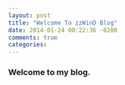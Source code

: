 ```yaml
---
layout: post
title: "Welcome To zzWinD Blog"
date: 2014-01-24 00:22:36 -0200
comments: true
categories: 
---
```

### Welcome to my blog.